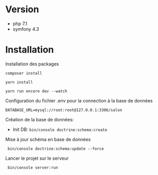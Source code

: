 # Version

- php 7.1
- symfony 4.3

# Installation

Installation des packages 

```
composer install
```

```
yarn install
```

```
yarn run encore dev --watch
```

Configuration du fichier .env pour la connection à la base de données
```
DATABASE_URL=mysql://root:root@127.0.0.1:3306/salon
```
Création de la base de données:

* Init DB: `bin/console doctrine:schema:create`


Mise à jour schéma en base de données 
```
 bin/console doctrine:schema:update --force
```

Lancer le projet sur le serveur
```
 bin/console server:run
```
